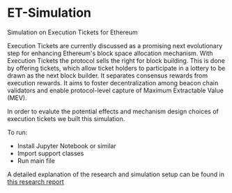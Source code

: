 # ET-Simulation
Simulation on Execution Tickets for Ethereum

Execution Tickets are currently discussed as a promising next evolutionary step for enhancing Ethereum's block space allocation mechanism. With Execution Tickets the protocol sells the right for block building. This is done by offering tickets, which allow ticket holders to participate in a lottery to be drawn as the next block builder. It separates consensus rewards from execution rewards. It aims to foster decentralization among beacon chain validators and enable protocol-level capture of Maximum Extractable Value (MEV). 

In order to evalute the potential effects and mechanism design choices of execution tickets we built this simulation.

To run:
- Install Jupyter Notebook or similar
- Import support classes
- Run main file

A detailed explanation of the research and simulation setup can be found in [this research report](https://drive.google.com/drive/u/0/folders/1G9Rln1UL1iOlm5NK4q8ggHr0mF0Zk1r0)
